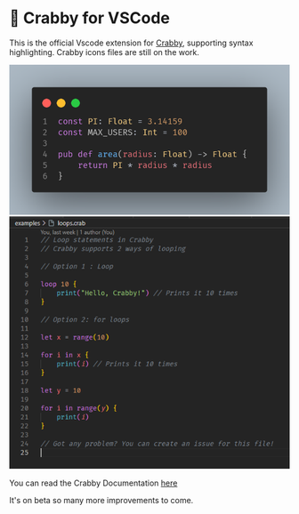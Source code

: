 # 🦀 Crabby for VSCode

This is the official Vscode extension for [Crabby](https://github.com/crabby-lang/crabby), supporting syntax highlighting. Crabby icons files are still on the work.

![Code](https://github.com/crabby-lang/crabby/blob/main/extension/code.png)
![Code](https://github.com/crabby-lang/crabby/blob/main/extension/snippetcode.png)

You can read the Crabby Documentation [here](https://crabby-docs.vercel.app/)

It's on beta so many more improvements to come.
